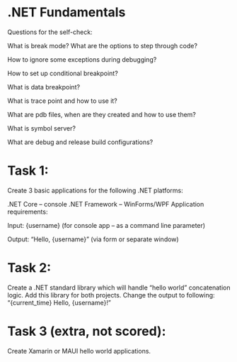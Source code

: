 # .NET Fundamentals

Questions for the self-check:

What is break mode? What are the options to step through code?

How to ignore some exceptions during debugging?

How to set up conditional breakpoint?

What is data breakpoint?

What is trace point and how to use it?

What are pdb files, when are they created and how to use them?

What is symbol server?

What are debug and release build configurations?

# Task 1:

Create 3 basic applications for the following .NET platforms:

.NET Core – console
.NET Framework – WinForms/WPF
Application requirements:

Input: {username} (for console app – as a command line parameter)

Output: “Hello, {username}” (via form or separate window) 

# Task 2:  

Create a .NET standard library which will handle “hello world” concatenation logic. Add this library for both projects. Change the output to following: “{current_time} Hello, {username}!”

# Task 3 (extra, not scored): 

Create Xamarin or MAUI hello world applications. 
